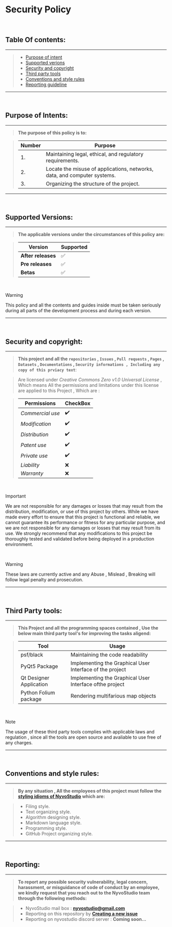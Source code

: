 # **Security Policy**  
<br>


## Table Of contents:
---
 >  - [Purpose of intent](#purpose-of-intents)
 >  - [Supported verions](#supported-versions)
 >  - [Security and copyright](#security-and-copyright)
 >  - [Third party tools](#third-party-tools)
 >  - [Conventions and style rules](#conventions-and-style-rules)
 >  - [Reporting guideline](#reporting)
---
<br>


## Purpose of Intents:
---
  
> **The purpose of this policy is to:**

  > | Number | Purpose
  > | ------ | ------ |
  > | 1.| Maintaining legal, ethical, and regulatory requirements. |
  > | 2.| Locate the misuse of applications, networks, data, and computer systems. |
  > | 3.| Organizing the structure of the project. |

---
<br>

## Supported Versions:
---
  
  > **The applicable versions under the circumstances of this policy are:**

  > | Version | Supported          |
  > | ------- | ------------------ |
  > | **After releases**   | :white_check_mark: |
  > | **Pre releases** | :white_check_mark: |
  > | **Betas** | :white_check_mark: |
 
<br>

  > [!WARNING]
  > This policy and all the contents and guides inside must be taken seriously during all parts of the development process and during each version.
---
<br>


## Security and copyright:
---

  > **This project and all the ```repositories``` , ```Issues``` , ```Pull requests``` , ```Pages``` , ```Datasets``` , ```Documentations``` , ```Security informations , Including any 
  > copy of this prviacy text```**:

  > Are licensed under *Creative Commons Zero v1.0 Universal License* , Which means All the permissions and limitations under this license are applied to this Project , Which are :

> | **Permissions**     | CheckBox |
> | -------------       |  ------  |
> |   *Commercial use*  |    ✔️   |
> |   *Modification*    |    ✔️   |
> |   *Distribution*    |    ✔️   |
> |   *Patent use*      |    ✔️   |
> |   *Private use*     |    ✔️   |
> |   *Liability*       |    ❌   |
> |   *Warranty*        |    ❌   |
<br>

> [!IMPORTANT]
> We are not responsible for any damages or losses that may result from the distribution, modification, or use of this project by others. While we have made every effort to ensure that  this project is functional and reliable, we cannot guarantee its performance or fitness for any particular purpose, and we are not responsible for any damages or losses that may
 result from its use. We strongly recommend that any modifications to this project be thoroughly tested and validated before being deployed in a production environment. 

<br>

 > [!WARNING]
 > These laws are currently active and any Abuse , Mislead , Breaking will follow legal penalty and prosecution.
---
<br>

## Third Party tools:
---
 > **This Project and all the programming spaces contained , Use the below main third party tool's for improving the tasks aligend:**

>  |   Tool                       |                                       Usage                                       |
>  |   -------                    |                                      -------                                      |
>  | psf/black                    | Maintaining the code readability                                                  |
>  | PyQt5 Package                | Implementing the Graphical User Interface of the project                          |
>  | Qt Designer Application      | Implementing the Graphical User Interface ofthe project                           |
>  | Python Folium package        | Rendering multifarious map objects                                                |

<br>

> [!NOTE]
> The usage of these third party tools complies with applicable laws and regulation , since all the tools are open source and avaliable to use
> free of any charges.
---
<br>


## Conventions and style rules:
---

   >  **By any situation , All the employees of this project must follow the [styling idioms of NyvoStudio](https://github.com/NyvoStudio/StyleGuide/tree/Main.project/styling_guide) which are:**

  > - Filing style.
  > - Text organizing style.
  > - Algorithm designing style.
  > - Markdown language style.
  > - Programming style.
  > - GitHub Project organizing style.
---

<br>


## Reporting:
---
  > **To report any possible security vulnerability, legal concern, harassment, or misguidance of code of conduct by an employee, we kindly request that you reach out to the NyvoStudio team through the following methods:**

  > - NyvoStudio mail box : **nyvostudio@gmail.com**
  > - Reporting on this repository by [**Creating a new issue**](https://github.com/KhodeNima/NyvoNetHunter/security/advisories/new)
  > - Reporting on nyvostudio discord server : **Coming soon...**

<br>
